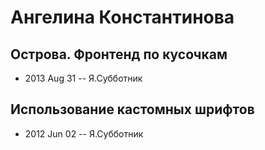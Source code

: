 # Ангелина Константинова

## Острова. Фронтенд по кусочкам
- 2013 Aug 31 -- Я.Субботник    
## Использование кастомных шрифтов
- 2012 Jun 02 -- Я.Субботник    
